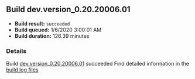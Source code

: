 ## Build dev.version_0.20.20006.01
- **Build result:** `succeeded`
- **Build queued:** 1/6/2020 3:00:01 AM
- **Build duration:** 126.39 minutes
### Details
Build [dev.version_0.20.20006.01](https://winappstudio.visualstudio.com/web/build.aspx?pcguid=a4ef43be-68ce-4195-a619-079b4d9834c2&builduri=vstfs%3a%2f%2f%2fBuild%2fBuild%2f32468) succeeded
Find detailed information in the [build log files]()
